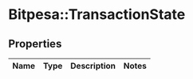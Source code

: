 # Bitpesa::TransactionState

## Properties
Name | Type | Description | Notes
------------ | ------------- | ------------- | -------------


